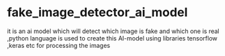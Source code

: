 # fake_image_detector_ai_model
it is an ai model which will detect which image is fake and which one is real ,python language is used to create this AI-model using libraries tensorflow ,keras etc for processing the images
